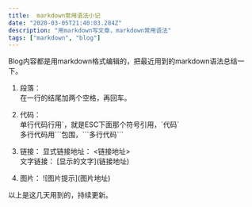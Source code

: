 ```yaml
---
title:  markdown常用语法小记
date: "2020-03-05T21:40:03.284Z"
description: "用markdown写文章，markdown常用语法"
tags: ["markdown", "blog"]
---
```


Blog内容都是用markdown格式编辑的，把最近用到的markdown语法总结一下。

1. 段落：  
在一行的结尾加两个空格，再回车。

2. 代码：  
单行代码行用\`，就是ESC下面那个符号引用，\`代码\`  
多行代码用\`\`\`包围，\`\`\`多行代码\`\`\`  

3. 链接：
显式链接地址： \<链接地址\>  
文字链接： \[显示的文字\]\(链接地址\)

4. 图片：
\!\[图片提示\]\(图片地址\)  

以上是这几天用到的，持续更新。